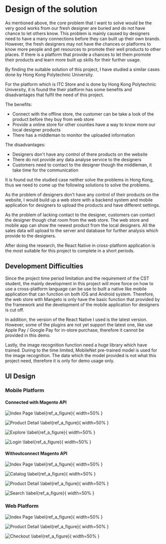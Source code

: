 # Design of the solution

As mentioned above, the core problem that I want to solve would be the very good works from our fresh designer are buried and do not have chance to let others know. This problem is mainly caused by designers need to have a many connections before they can built up their own brands. However, the fresh designers may not have the chances or platforms to know more people and get resources to promote their well products to other places. If there is a platform that provide a chances to let them promote their products and learn more built up skills for their further usage.

By finding the suitable solution of this project, I have studied a similar cases done by Hong Kong Polytechnic University.

For the platform which is ITC Store and is done by Hong Kong Polytechnic University, it is found the their platform has some benefits and disadvantages that fulfil the need of this project.

The benefits:

- Connect with the offline store, the customer can be take a look of the product before they buy from web store
- Provide a online store for other counties have a way to know more our local designer products
- There has a middleman to monitor the uploaded information

The disadvantages:

- Designers don't have any control of there products on the website
- There do not provide any data analyse service to the designers
- Customers need to contact to the designer though the middleman, it take time for the communication

It is found out the studied case neither solve the problems in Hong Kong, thus we need to come up the following solutions to solve the problems.

As the problem of designers don't have any control of their products on the website, I would build up a web store with a backend system and mobile application for designers to upload the products and have different settings.

As the problem of lacking contact to the designer, customers can contact the designer though chat room from the web store. The web store and mobile app can show the newest product from the local designers. All the sales data will upload to the server and database for further analysis which provide to the designers.

After doing the research, the React Native in cross-platform application is the most suitable for this project to complete in a short periods.

## Development Difficulties

Since the project time period limitation and the requirement of the CST student, the mainly development in this project will more force on how to use a cross-platform language can be use to built a native like mobile application that can function on both iOS and Android system. Therefore, the web store with Mangeto is only have the basic function that provided by the framework and the development of the mobile application for designers is cut off.

In addition, the version of the React Native I used is the latest version. However, some of the plugins are not yet support the latest one, like use Apple Pay / Google Pay for in-store purchase, therefore it cannot be provided in this demo. 

Lastly, the image recognition function need a huge library which have trained. During to the time limited,  MobileNet pre-trained model is used for the image recognition. The data which the model provided is not what this project need, therefore it is only for demo usage only.

## UI Design

### Mobile Platform

#### Connected with Magento API

![Index Page \label{ref_a_figure}](source/figures/01.png){ width=50% }

![Product Detail \label{ref_a_figure}](source/figures/02.png){ width=50% }

![Explore \label{ref_a_figure}](source/figures/03.png){ width=50% }

![Login \label{ref_a_figure}](source/figures/04.png){ width=50% }

#### Withoutconnect Magento API

![Index Page \label{ref_a_figure}](source/figures/05.png){ width=50% }

![Catalog \label{ref_a_figure}](source/figures/06.png){ width=50% }

![Product Detail \label{ref_a_figure}](source/figures/07.png){ width=50% }

![Search \label{ref_a_figure}](source/figures/08.png){ width=50% }

### Web Platform

![Index Page \label{ref_a_figure}](source/figures/09.jpg){ width=50% }

![Product Detail \label{ref_a_figure}](source/figures/10.jpg){ width=50% }

![Checkout \label{ref_a_figure}](source/figures/11.png){ width=50% }
